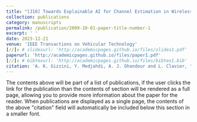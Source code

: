 ```yaml
---
title: "[J10] Towards Explainable AI for Channel Estimation in Wireless Communications"
collection: publications
category: manuscripts
permalink: /publication/2009-10-01-paper-title-number-1
excerpt: ' '
date: 2023-12-21
venue: 'IEEE Transactions on Vehicular Technology'
[//]: # slidesurl: 'http://academicpages.github.io/files/slides1.pdf'
paperurl: 'http://academicpages.github.io/files/paper1.pdf'
[//]: # bibtexurl: 'http://academicpages.github.io/files/bibtex1.bib'
citation: 'A. K. Gizzini, Y. Medjahdi, A. J. Ghandour and L. Clavier, "Towards Explainable AI for Channel Estimation in Wireless Communications," in IEEE Transactions on Vehicular Technology, vol. 73, no. 5, pp. 7389-7394, May 2024, doi: 10.1109/TVT.2023.3345632.'
---
```

The contents above will be part of a list of publications, if the user clicks the link for the publication than the contents of section will be rendered as a full page, allowing you to provide more information about the paper for the reader. When publications are displayed as a single page, the contents of the above "citation" field will automatically be included below this section in a smaller font.
